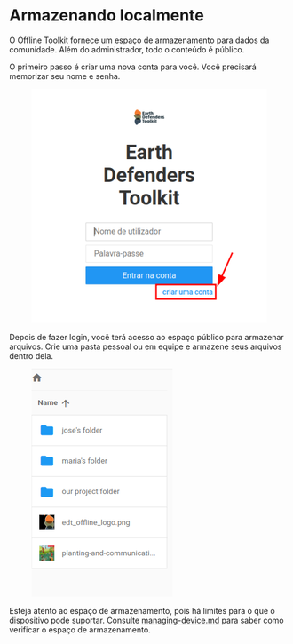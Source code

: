 # Armazenando localmente

O Offline Toolkit fornece um espaço de armazenamento para dados da comunidade. Além do administrador, todo o conteúdo é público.

O primeiro passo é criar uma nova conta para você. Você precisará memorizar seu nome e senha.

&#x20;

<figure><img src="../../../.gitbook/assets/image (2) (1).png" alt=""><figcaption></figcaption></figure>

Depois de fazer login, você terá acesso ao espaço público para armazenar arquivos. Crie uma pasta pessoal ou em equipe e armazene seus arquivos dentro dela.

<figure><img src="../../../.gitbook/assets/image (2).png" alt=""><figcaption></figcaption></figure>

Esteja atento ao espaço de armazenamento, pois há limites para o que o dispositivo pode suportar. Consulte [managing-device.md](../../managing-device.md "menção") para saber como verificar o espaço de armazenamento.